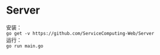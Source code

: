# Server
安装：  
`go get -v https://github.com/ServiceComputing-Web/Server`  
运行：  
`go run main.go`  
